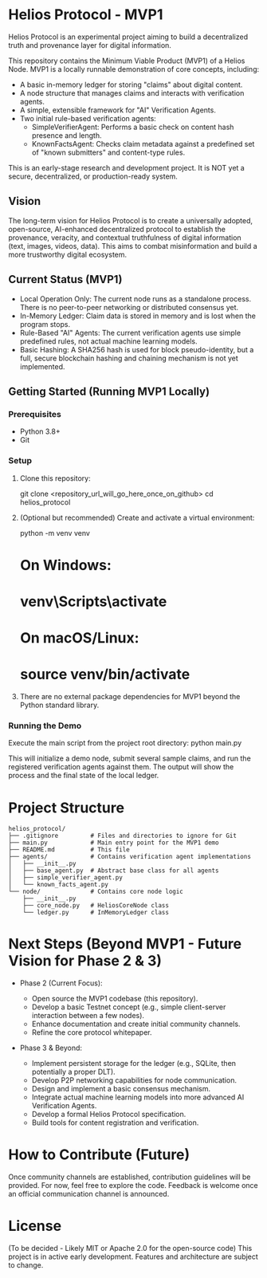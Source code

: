 # Helios Protocol - MVP1

Helios Protocol is an experimental project aiming to build a decentralized truth and provenance layer for digital information.

This repository contains the Minimum Viable Product (MVP1) of a Helios Node. MVP1 is a locally runnable demonstration of core concepts, including:
*   A basic in-memory ledger for storing "claims" about digital content.
*   A node structure that manages claims and interacts with verification agents.
*   A simple, extensible framework for "AI" Verification Agents.
*   Two initial rule-based verification agents:
    *   SimpleVerifierAgent: Performs a basic check on content hash presence and length.
    *   KnownFactsAgent: Checks claim metadata against a predefined set of "known submitters" and content-type rules.

This is an early-stage research and development project. It is NOT yet a secure, decentralized, or production-ready system.

## Vision
The long-term vision for Helios Protocol is to create a universally adopted, open-source, AI-enhanced decentralized protocol to establish the provenance, veracity, and contextual truthfulness of digital information (text, images, videos, data). This aims to combat misinformation and build a more trustworthy digital ecosystem.

## Current Status (MVP1)
*   Local Operation Only: The current node runs as a standalone process. There is no peer-to-peer networking or distributed consensus yet.
*   In-Memory Ledger: Claim data is stored in memory and is lost when the program stops.
*   Rule-Based "AI" Agents: The current verification agents use simple predefined rules, not actual machine learning models.
*   Basic Hashing: A SHA256 hash is used for block pseudo-identity, but a full, secure blockchain hashing and chaining mechanism is not yet implemented.

## Getting Started (Running MVP1 Locally)

### Prerequisites
*   Python 3.8+
*   Git

### Setup
1.  Clone this repository:
    
    git clone <repository_url_will_go_here_once_on_github>
    cd helios_protocol
    
2.  (Optional but recommended) Create and activate a virtual environment:
    
    python -m venv venv
    # On Windows:
    # venv\Scripts\activate
    # On macOS/Linux:
    # source venv/bin/activate
    
3.  There are no external package dependencies for MVP1 beyond the Python standard library.

### Running the Demo
Execute the main script from the project root directory:
python main.py

This will initialize a demo node, submit several sample claims, and run the registered verification agents against them. The output will show the process and the final state of the local ledger.

# Project Structure

    helios_protocol/
    ├── .gitignore         # Files and directories to ignore for Git
    ├── main.py            # Main entry point for the MVP1 demo
    ├── README.md          # This file
    ├── agents/            # Contains verification agent implementations
    │   ├── __init__.py
    │   ├── base_agent.py  # Abstract base class for all agents
    │   ├── simple_verifier_agent.py
    │   └── known_facts_agent.py
    └── node/              # Contains core node logic
        ├── __init__.py
        ├── core_node.py   # HeliosCoreNode class
        └── ledger.py      # InMemoryLedger class

# Next Steps (Beyond MVP1 - Future Vision for Phase 2 & 3)

* Phase 2 (Current Focus):

    * Open source the MVP1 codebase (this repository).
    * Develop a basic Testnet concept (e.g., simple client-server interaction between a few nodes).
    * Enhance documentation and create initial community channels.
    * Refine the core protocol whitepaper.

* Phase 3 & Beyond:

    * Implement persistent storage for the ledger (e.g., SQLite, then potentially a proper DLT).
    * Develop P2P networking capabilities for node communication.
    * Design and implement a basic consensus mechanism.
    * Integrate actual machine learning models into more advanced AI Verification Agents.
    * Develop a formal Helios Protocol specification.
    * Build tools for content registration and verification.

# How to Contribute (Future)
Once community channels are established, contribution guidelines will be provided. For now, feel free to explore the code. Feedback is welcome once an official communication channel is announced.

# License
(To be decided - Likely MIT or Apache 2.0 for the open-source code)
This project is in active early development. Features and architecture are subject to change.